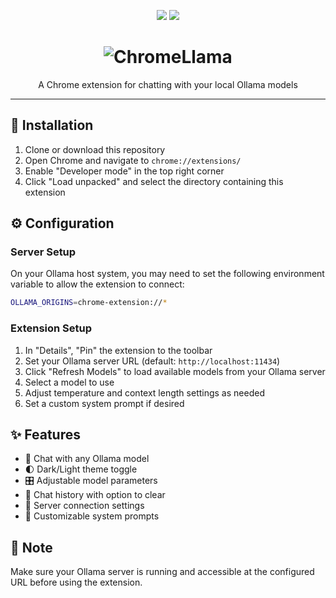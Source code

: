 <p align="center">
  <img src="https://img.shields.io/badge/Platform-Chrome-4285F4?style=for-the-badge&logo=google-chrome&logoColor=white">
  <img src="https://img.shields.io/badge/Type-Extension-green?style=for-the-badge">
</p>

<div align="center">

<h1>
  <picture>
    <source media="(prefers-color-scheme: dark)" srcset="https://readme-typing-svg.demolab.com?font=Fira+Code&weight=600&size=40&duration=3000&pause=1000&color=6495ED&center=true&vCenter=true&width=435&lines=ChromeLlama">
    <source media="(prefers-color-scheme: light)" srcset="https://readme-typing-svg.demolab.com?font=Fira+Code&weight=600&size=40&duration=3000&pause=1000&color=1E3A8A&center=true&vCenter=true&width=435&lines=ChromeLlama">
    <img alt="ChromeLlama" src="https://readme-typing-svg.demolab.com?font=Fira+Code&weight=600&size=40&duration=3000&pause=1000&color=1E3A8A&center=true&vCenter=true&width=435&lines=ChromeLlama">
  </picture>
</h1>

<p>A Chrome extension for chatting with your local Ollama models</p>

---
</div>

## 🚀 Installation

1. Clone or download this repository
2. Open Chrome and navigate to `chrome://extensions/`
3. Enable "Developer mode" in the top right corner
4. Click "Load unpacked" and select the directory containing this extension

## ⚙️ Configuration

### Server Setup

On your Ollama host system, you may need to set the following environment variable to allow the extension to connect:

```bash
OLLAMA_ORIGINS=chrome-extension://*
```

### Extension Setup

1. In "Details", "Pin" the extension to the toolbar
2. Set your Ollama server URL (default: `http://localhost:11434`)
3. Click "Refresh Models" to load available models from your Ollama server
4. Select a model to use
5. Adjust temperature and context length settings as needed
6. Set a custom system prompt if desired

## ✨ Features

- 🤖 Chat with any Ollama model
- 🌓 Dark/Light theme toggle
- 🎛️ Adjustable model parameters
- 💬 Chat history with option to clear
- 🔧 Server connection settings
- 🎯 Customizable system prompts

## 📝 Note

Make sure your Ollama server is running and accessible at the configured URL before using the extension.